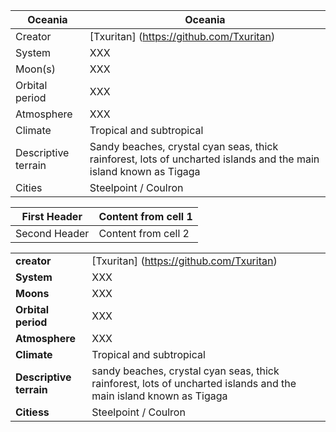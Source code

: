 Oceania        | Oceania
---------------|---------------
Creator | [Txuritan] (https://github.com/Txuritan)
System  | XXX     
Moon(s) | XXX
Orbital period | XXX
Atmosphere | XXX
Climate | Tropical and subtropical
Descriptive terrain | Sandy beaches, crystal cyan seas, thick rainforest, lots of uncharted islands and the main island known as Tigaga
Cities | Steelpoint / Coulron


First Header | Content from cell 1 
-------------|-----------------------
Second Header | Content from cell 2

||||
|---|---|---|
|**creator**| [Txuritan] (https://github.com/Txuritan) | 
|**System**| XXX                                       |
|**Moons**| XXX                                        |
|**Orbital period**| XXX                               |
|**Atmosphere**| XXX                                   |
|**Climate**| Tropical and subtropical                 |
|**Descriptive terrain**| sandy beaches, crystal cyan seas, thick rainforest, lots of uncharted islands and the main island known as Tigaga                                                 |
|**Citiess**| Steelpoint / Coulron                     |

